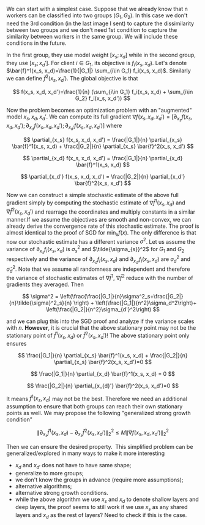 We can start with a simplest case. Suppose that we already know that n workers can be classified into two groups ($G_1, G_2$). In this case we don't need the 3rd condition (in the last image I sent) to capture the dissimilarity between two groups and we don't need 1st condition to capture the similarity between workers in the same group. We will include these conditions in the future. 

In the first group, they use model weight $[x_s; x_d]$ while in the second group, they use $[x_s; x_{d}']$. For client $i\in G_1$, its objective is $f_i(x_s, x_d)$. Let's denote $\bar{f}^1(x_s, x_d)=\frac{1}{|G_1|} \sum_{i\in G_1} f_i(x_s, x_d)$. Similarly we can define $\bar{f}^2(x_s, x_d')$. The global objective is that

$$
f(x_s, x_d, x_d')=\frac{1}{n} (\sum_{i\in G_1} f_i(x_s, x_d) + \sum_{i\in G_2} f_i(x_s, x_d'))
$$

Now the problem becomes an optimization problem with an "augmented" model $x_s, x_d, x_d'$. We can compute its full gradient $\nabla f(x_s, x_d, x_d')=[\partial_{x_s} f(x_s, x_d, x_d'); \partial_{x_d} f(x_s, x_d, x_d'); \partial_{x_d'} f(x_s, x_d, x_d')]$ where

$$
\partial_{x_s} f(x_s, x_d, x_d') = \frac{|G_1|}{n} \partial_{x_s} \bar{f}^1(x_s, x_d) + \frac{|G_2|}{n} \partial_{x_s} \bar{f}^2(x_s, x_d')
$$

$$
\partial_{x_d} f(x_s, x_d, x_d') = \frac{|G_1|}{n} \partial_{x_d} \bar{f}^1(x_s, x_d)
$$

$$
\partial_{x_d'} f(x_s, x_d, x_d') = \frac{|G_2|}{n} \partial_{x_d'} \bar{f}^2(x_s, x_d')
$$

Now we can construct a simple stochastic estimate of the above full gradient simply by computing the stochastic estimate of $\nabla \bar{f}^1(x_s, x_d)$ and $\nabla \bar{f}^2(x_s, x_d')$ and rearrage the coordinates and multiply constants in a similar manner. 
​
If we assume the objectives are smooth and non-convex, we can already derive the convergence rate of this stochastic estimate. The proof is almost identical to the proof of SGD for $\min_x f(x)$. The only difference is that now our stochastic estimate has a different variance $\sigma^2$. 
Let us assume the variance of $\partial_{x_s} f_i(x_s, x_d)$ is $\sigma_{s}^2$ and $\tilde{\sigma_{s}}^2$ for $G_1$ and $G_2$ respectively and the variance of $\partial_{x_d} f_i(x_s, x_d)$ and $\partial_{x_{d'}} f_i(x_s, x_d)$ are $\sigma_d^2$ and $\tilde{\sigma}_d^2$. Note that we assume all randomness are independent and therefore the variance of stochastic estimates of $\nabla\bar{f}^1$, $\nabla\bar{f}^2$ reduce with the number of gradients they averaged. Then

$$
\sigma^2 = \left(\frac{\frac{|G_1|}{n}\sigma^2_s+\frac{|G_2|}{n}\tilde{\sigma}^2_s}{n} \right) + \left(\frac{|G_1|}{n^2}\sigma_d^2\right)+ \left(\frac{|G_2|}{n^2}\sigma_{d'}^2\right)
$$

and we can plug this into the SGD proof and analyze if the variance scales with $n$.
​
**However**, it is crucial that the above stationary point may not be the stationary point of $\bar{f}^1(x_s, x_d)$ or $\bar{f}^2(x_s, x_d')$! The above stationary point only ensures

$$
\frac{|G_1|}{n} \partial_{x_s} \bar{f}^1(x_s, x_d) + \frac{|G_2|}{n} \partial_{x_s} \bar{f}^2(x_s, x_d')=0
$$

$$
 \frac{|G_1|}{n} \partial_{x_d} \bar{f}^1(x_s, x_d) = 0
$$

$$
 \frac{|G_2|}{n} \partial_{x_{d}'} \bar{f}^2(x_s, x_d')=0
$$

It means $\bar{f}^1(x_s, x_d)$ may not be the best. Therefore we need an additional assumption to ensure that both groups can reach their own stationary points as well. We may propose the following "generalized strong growth condition"

$$
\lVert \partial_{x_s} \bar{f}^1(x_s, x_d) - \partial_{x_s} \bar{f}^2(x_s, x_d') \rVert_2^2 \le M \lVert \nabla f(x_s, x_d, x_d') \rVert_2^2
$$

Then we can ensure the desired property.
​
This simplified problem can be generalized/explored in many ways to make it more interesting
- $x_d$ and $x_{d'}$ does not have to have same shape;
- generalize to more groups;
- we don't know the groups in advance (require more assumptions);
- alternative algorithms;
- alternative strong growth conditions.
- while the above algorithm we use $x_s$ and $x_d$ to denote shallow layers and deep layers, the proof seems to still work if we use $x_s$ as any shared layers and $x_d$ as the rest of layers? Need to check if this is the case.
